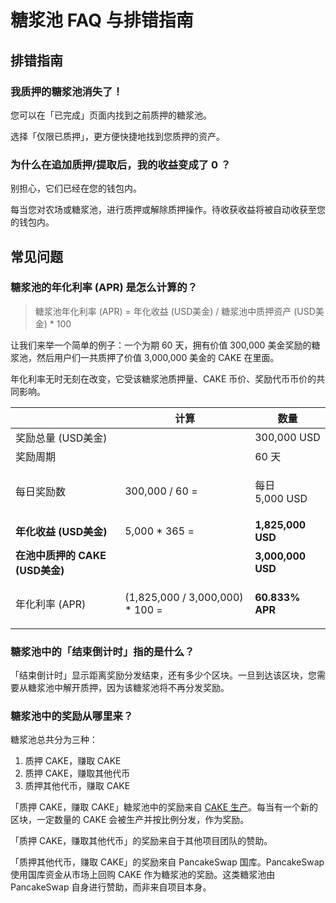 # 糖浆池 FAQ 与排错指南

## 排错指南

### 我质押的糖浆池消失了！

您可以在「已完成」页面内找到之前质押的糖浆池。

选择「仅限已质押」，更方便快捷地找到您质押的资产。

### **为什么在追加质押/提取后，我的收益变成了 0 ？**

别担心，它们已经在您的钱包内。

每当您对农场或糖浆池，进行质押或解除质押操作。待收获收益将被自动收获至您的钱包内。

## **常见问题**

### 糖浆池的年化利率 (APR) 是怎么计算的？

> 糖浆池年化利率 (APR) = 年化收益 (USD美金) / 糖浆池中质押资产 (USD美金) \* 100

让我们来举一个简单的例子：一个为期 60 天，拥有价值 300,000 美金奖励的糖浆池，然后用户们一共质押了价值 3,000,000 美金的 CAKE 在里面。

年化利率无时无刻在改变，它受该糖浆池质押量、CAKE 币价、奖励代币币价的共同影响。

|                         | **计算**                            | 数量                                         |
| ----------------------- | --------------------------------- | ------------------------------------------ |
| 奖励总量 (USD美金)            |                                   | 300,000 USD                                |
| 奖励周期                    |                                   | 60 天                                       |
| 每日奖励数                   | 300,000 / 60 =                    | <p>每日 <br>5,000 USD </p>                   |
| **年化收益 (USD美金)**        | 5,000 \* 365 =                    | **1,825,000 USD**                          |
| **在池中质押的 CAKE (USD美金)** |                                   | **3,000,000 USD**                          |
| 年化利率 (APR)              | (1,825,000 / 3,000,000) \* 100 =  | <p></p><p><strong>60.833% APR</strong></p> |

### **糖浆池中的「**结束倒计时**」指的是什么？**

「结束倒计时」显示距离奖励分发结束，还有多少个区块。一旦到达该区块，您需要从糖浆池中解开质押，因为该糖浆池将不再分发奖励。

### **糖浆池中的奖励从哪里来？**

糖浆池总共分为三种：

1. 质押 CAKE，赚取 CAKE
2. 质押 CAKE，赚取其他代币
3. 质押其他代币，赚取 CAKE

「质押 CAKE，赚取 CAKE」糖浆池中的奖励来自 [CAKE 生产](../../../zhi-li-dai-bi-jing-ji/cake-dai-bi-jing-ji-mo-xing/)。每当有一个新的区块，一定数量的 CAKE 会被生产并按比例分发，作为奖励。

「质押 CAKE，赚取其他代币」的奖励来自于其他项目团队的赞助。

「质押其他代币，赚取 CAKE」的奖励來自 PancakeSwap 国库。PancakeSwap 使用国库资金从市场上回购 CAKE 作为糖浆池的奖励。这类糖浆池由 PancakeSwap 自身进行赞助，而非来自项目本身。
